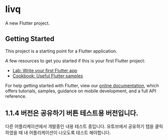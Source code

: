 <!-- @format -->

# livq

A new Flutter project.

## Getting Started

This project is a starting point for a Flutter application.

A few resources to get you started if this is your first Flutter project:

- [Lab: Write your first Flutter app](https://flutter.dev/docs/get-started/codelab)
- [Cookbook: Useful Flutter samples](https://flutter.dev/docs/cookbook)

For help getting started with Flutter, view our
[online documentation](https://flutter.dev/docs), which offers tutorials,
samples, guidance on mobile development, and a full API reference.

## 1.1.4 버전은 공유하기 버튼 테스트용 버전입니다.

다른 어플리케이션에서 개발중인 내용 테스트 중입니다. 유튜브에서 공유하기 탭을 클릭하였을 때 내 어플리케이션이 나오도록 테스트 해야합니다.

